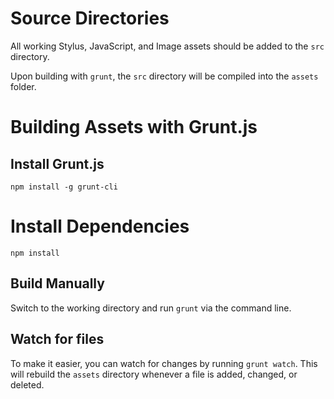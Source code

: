# Source Directories

All working Stylus, JavaScript, and Image assets should be added to the `src` directory.

Upon building with `grunt`, the `src` directory will be compiled into the `assets` folder.

# Building Assets with Grunt.js

## Install Grunt.js

`npm install -g grunt-cli`

# Install Dependencies

`npm install`

## Build Manually

Switch to the working directory and run `grunt` via the command line.

## Watch for files

To make it easier, you can watch for changes by running `grunt watch`. This will rebuild the `assets` directory whenever a file is added, changed, or deleted.